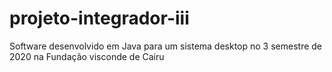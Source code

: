 # projeto-integrador-iii
Software desenvolvido em Java para um sistema desktop no 3 semestre de 2020 na Fundação visconde de Cairu
